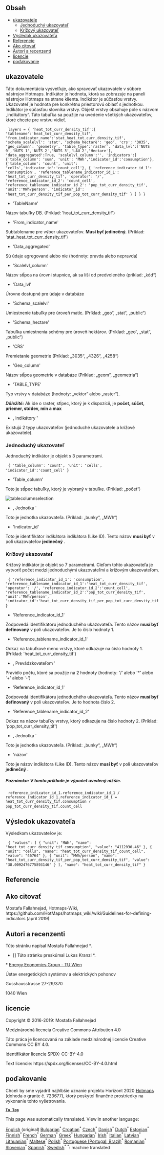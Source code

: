 <h2> Obsah </h2><ul><li> <a href="#Indicators">ukazovatele</a> <ul><li> <a href="#Simple-indicator">Jednoduchý ukazovateľ</a> </li><li> <a href="#Cross-indicator">Krížový ukazovateľ</a> </li></ul></li><li> <a href="#Indicator-result">Výsledok ukazovateľa</a> </li><li> <a href="#references">Referencie</a> </li><li> <a href="#how-to-cite">Ako citovať</a> </li><li> <a href="#authors-and-reviewers">Autori a recenzenti</a> </li><li> <a href="#license">licencie</a> </li><li> <a href="#acknowledgement">poďakovanie</a> </li></ul><h2> ukazovatele </h2><p> Táto dokumentácia vysvetľuje, ako spravovať ukazovatele v súbore nástrojov Hotmaps. Indikátor je hodnota, ktorá sa zobrazuje na paneli nástrojov Hotmaps na strane klienta. Indikátor je súčasťou vrstvy. Ukazovateľ je hodnota pre konkrétnu priestorovú oblasť s jednotkou. Indikátor je súčasťou slovníka vrstvy. Objekt vrstvy obsahuje pole s názvom „indikátory“. Táto tabuľka sa použije na uvedenie všetkých ukazovateľov, ktoré chcete pre vrstvu vidieť. </p><pre> <code>layers = { 'heat_tot_curr_density_tif':{ 'tablename':'heat_tot_curr_density_tif', 'from_indicator_name':'stat_heat_tot_curr_density_tif', 'schema_scalelvl': 'stat', 'schema_hectare': 'geo', 'crs': '3035', 'geo_column': 'geometry', 'table_type':'raster', 'data_lvl':['NUTS 0','NUTS 1','NUTS 2','NUTS 3','LAU 2','Hectare'], 'data_aggregated':True, 'scalelvl_column':'', 'indicators':[ {'table_column': 'sum', 'unit': 'MWh','indicator_id':'consumption'}, {'table_column': 'count', 'unit': 'cells','indicator_id':'count_cell'}, { 'reference_indicator_id_1': 'consumption', 'reference_tablename_indicator_id_1': 'heat_tot_curr_density_tif', 'operator': '/', 'reference_indicator_id_2': 'count_cell', 'reference_tablename_indicator_id_2': 'pop_tot_curr_density_tif', 'unit':'MWh/person', 'indicator_id': 'heat_tot_curr_density_tif_per_pop_tot_curr_density_tif' } ] } }</code> </pre><ul><li> 'TableName' </li></ul><p> Názov tabuľky DB. (Príklad: 'heat_tot_curr_density_tif') </p><ul><li> 'From_indicator_name' </li></ul><p> Subtablename pre výber ukazovateľov. <strong>Musí byť jedinečný.</strong> (Príklad: 'stat_heat_tot_curr_density_tif') </p><ul><li> 'Data_aggregated' </li></ul><p> Sú údaje agregované alebo nie (hodnoty: pravda alebo nepravda) </p><ul><li> 'Scalelvl_column' </li></ul><p> Názov stĺpca na úrovni stupnice, ak sa líši od predvoleného (príklad: „kód“) </p><ul><li> 'Data_lvl' </li></ul><p> Úrovne dostupné pre údaje v databáze </p><ul><li> 'Schema_scalelvl' </li></ul><p> Umiestnenie tabuľky pre úroveň matíc. (Príklad: „geo“, „stat“, „public“) </p><ul><li> 'Schema_hectare' </li></ul><p> Tabuľka umiestnenia schémy pre úroveň hektárov. (Príklad: „geo“, „stat“, „public“) </p><ul><li> 'CRS' </li></ul><p> Premietanie geometrie (Príklad: „3035“, „4326“, „4258“) </p><ul><li> 'Geo_column' </li></ul><p> Názov stĺpca geometrie v databáze (Príklad: „geom“, „geometria“) </p><ul><li> 'TABLE_TYPE' </li></ul><p> Typ vrstvy v databáze (hodnoty: „vektor“ alebo „raster“). </p><p> <em><strong>Dôležité:</strong></em> Ak ide o raster, stĺpec, ktorý je k dispozícii, je <strong>počet, súčet, priemer, stddev, min a max</strong> </p><ul><li> , Indikátory ' </li></ul><p> Existujú 2 typy ukazovateľov (jednoduché ukazovatele a krížové ukazovatele). </p><h3> Jednoduchý ukazovateľ </h3><p> Jednoduchý indikátor je objekt s 3 parametrami. </p><pre> <code>{ 'table_column': 'count', 'unit': 'cells', 'indicator_id':'count_cell' }</code> </pre><ul><li> 'Table_column' </li></ul><p> Toto je stĺpec tabuľky, ktorý je vybraný v tabuľke. (Príklad: „počet“) </p><p><img alt="tablecolumnselection" src="/api/assets/table_image.png"/></p><ul><li> , Jednotka ' </li></ul><p> Toto je jednotka ukazovateľa. (Príklad: „bunky“, „MWh“) </p><ul><li> 'Indicator_id' </li></ul><p> Toto je identifikátor indikátora indikátora (Like ID). Tento názov <strong>musí byť</strong> v poli ukazovateľov <strong>jedinečný</strong> . </p><h3> Krížový ukazovateľ </h3><p> Krížový indikátor je objekt so 7 parametrami. Cieľom tohto ukazovateľa je vytvoriť počet medzi jednoduchými ukazovateľmi a krížovým ukazovateľom. </p><pre> <code>{ 'reference_indicator_id_1': 'consumption', 'reference_tablename_indicator_id_1':'heat_tot_curr_density_tif', 'operator': '/', 'reference_indicator_id_2':'count_cell', 'reference_tablename_indicator_id_2':'pop_tot_curr_density_tif', 'unit':'MWh/person', 'indicator_id':'heat_tot_curr_density_tif_per_pop_tot_curr_density_tif' }</code> </pre><ul><li> 'Reference_indicator_id_1' </li></ul><p> Zodpovedá identifikátoru jednoduchého ukazovateľa. Tento názov <strong>musí byť definovaný</strong> v poli ukazovateľov. Je to číslo hodnoty 1. </p><ul><li> 'Reference_tablename_indicator_id_1' </li></ul><p> Odkaz na tabuľkové meno vrstvy, ktoré odkazuje na číslo hodnoty 1. (Príklad: 'heat_tot_curr_density_tif') </p><ul><li> , Prevádzkovateľom ' </li></ul><p> Pravidlo počtu, ktoré sa použije na 2 hodnoty (hodnoty: '/' alebo '*' alebo '+' alebo '-') </p><ul><li> 'Reference_indicator_id_1' </li></ul><p> Zodpovedá identifikátoru jednoduchého ukazovateľa. Tento názov <strong>musí byť definovaný</strong> v poli ukazovateľov. Je to hodnota číslo 2. </p><ul><li> 'Reference_tablename_indicator_id_2' </li></ul><p> Odkaz na názov tabuľky vrstvy, ktorý odkazuje na číslo hodnoty 2. (Príklad: 'pop_tot_curr_density_tif') </p><ul><li> , Jednotka ' </li></ul><p> Toto je jednotka ukazovateľa. (Príklad: „bunky“, „MWh“) </p><ul><li> 'názov' </li></ul><p> Toto je názov indikátora (Like ID). Tento názov <strong>musí byť</strong> v poli ukazovateľov <strong>jedinečný</strong> . </p><h5> Poznámka: V tomto príklade je výpočet uvedený nižšie. </h5><pre> <code>reference_indicator_id_1.reference_indicator_id_1 / reference_indicator_id_1.reference_indicator_id_1 = heat_tot_curr_density_tif.consumption / pop_tot_curr_density_tif.count_cell</code> </pre><h2> Výsledok ukazovateľa </h2><p> Výsledkom ukazovateľov je: </p><pre> <code>{ "values": [ { "unit": "MWh", "name": "heat_tot_curr_density_tif_consumption", "value": "4112030.46" }, { "unit": "cells", "name": "heat_tot_curr_density_tif_count_cell", "value": "46764" }, { "unit": "MWh/person", "name": "heat_tot_curr_density_tif_per_pop_tot_curr_density_tif", "value": "38.0092476775893146" } ], "name": "heat_tot_curr_density_tif" }</code> </pre><h2> Referencie </h2><h2> Ako citovať </h2><p> Mostafa Fallahnejad, Hotmaps-Wiki, https://github.com/HotMaps/hotmaps_wiki/wiki/Guidelines-for-defining-indicators (apríl 2019) </p><h2> Autori a recenzenti </h2><p> Túto stránku napísal Mostafa Fallahnejad *. </p><ul><li> [] Túto stránku preskúmal Lukas Kranzl *. </li></ul><p> * <a href="https://eeg.tuwien.ac.at/">Energy Economics Group - TU Wien</a> </p><p> Ústav energetických systémov a elektrických pohonov </p><p> Gusshausstrasse 27-29/370 </p><p> 1040 Wien </p><h2> licencie </h2><p> Copyright © 2016-2019: Mostafa Fallahnejad </p><p> Medzinárodná licencia Creative Commons Attribution 4.0 </p><p> Táto práca je licencovaná na základe medzinárodnej licencie Creative Commons CC BY 4.0. </p><p> Identifikátor licencie SPDX: CC-BY-4.0 </p><p> Text licencie: https://spdx.org/licenses/CC-BY-4.0.html </p><h2> poďakovanie </h2><p> Chceli by sme vyjadriť najhlbšie uznanie projektu Horizont 2020 <a href="https://www.hotmaps-project.eu">Hotmaps</a> (dohoda o grante č. 723677), ktorý poskytol finančné prostriedky na vykonanie tohto vyšetrovania. </p><p><ins> <code><strong><a href="#table-of-contents">To Top</a></strong></code> </ins> </p>

This page was automatically translated. View in another language:

[English](en-Guidelines-for-defining-indicators) (original) [Bulgarian](bg-Guidelines-for-defining-indicators)<sup>\*</sup> [Croatian](hr-Guidelines-for-defining-indicators)<sup>\*</sup> [Czech](cs-Guidelines-for-defining-indicators)<sup>\*</sup> [Danish](da-Guidelines-for-defining-indicators)<sup>\*</sup> [Dutch](nl-Guidelines-for-defining-indicators)<sup>\*</sup> [Estonian](et-Guidelines-for-defining-indicators)<sup>\*</sup> [Finnish](fi-Guidelines-for-defining-indicators)<sup>\*</sup> [French](fr-Guidelines-for-defining-indicators)<sup>\*</sup> [German](de-Guidelines-for-defining-indicators)<sup>\*</sup> [Greek](el-Guidelines-for-defining-indicators)<sup>\*</sup> [Hungarian](hu-Guidelines-for-defining-indicators)<sup>\*</sup> [Irish](ga-Guidelines-for-defining-indicators)<sup>\*</sup> [Italian](it-Guidelines-for-defining-indicators)<sup>\*</sup> [Latvian](lv-Guidelines-for-defining-indicators)<sup>\*</sup> [Lithuanian](lt-Guidelines-for-defining-indicators)<sup>\*</sup> [Maltese](mt-Guidelines-for-defining-indicators)<sup>\*</sup> [Polish](pl-Guidelines-for-defining-indicators)<sup>\*</sup> [Portuguese (Portugal, Brazil)](pt-Guidelines-for-defining-indicators)<sup>\*</sup> [Romanian](ro-Guidelines-for-defining-indicators)<sup>\*</sup>  [Slovenian](sl-Guidelines-for-defining-indicators)<sup>\*</sup> [Spanish](es-Guidelines-for-defining-indicators)<sup>\*</sup> [Swedish](sv-Guidelines-for-defining-indicators)<sup>\*</sup>
<sup>\*</sup>: machine translated
